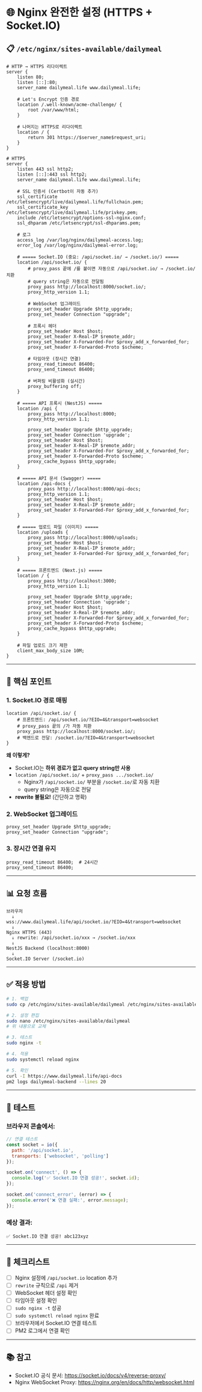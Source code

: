 # 🌐 Nginx 완전한 설정 (HTTPS + Socket.IO)

## 📋 `/etc/nginx/sites-available/dailymeal`

```nginx
# HTTP → HTTPS 리다이렉트
server {
    listen 80;
    listen [::]:80;
    server_name dailymeal.life www.dailymeal.life;
    
    # Let's Encrypt 인증 경로
    location /.well-known/acme-challenge/ {
        root /var/www/html;
    }
    
    # 나머지는 HTTPS로 리다이렉트
    location / {
        return 301 https://$server_name$request_uri;
    }
}

# HTTPS
server {
    listen 443 ssl http2;
    listen [::]:443 ssl http2;
    server_name dailymeal.life www.dailymeal.life;
    
    # SSL 인증서 (Certbot이 자동 추가)
    ssl_certificate /etc/letsencrypt/live/dailymeal.life/fullchain.pem;
    ssl_certificate_key /etc/letsencrypt/live/dailymeal.life/privkey.pem;
    include /etc/letsencrypt/options-ssl-nginx.conf;
    ssl_dhparam /etc/letsencrypt/ssl-dhparams.pem;
    
    # 로그
    access_log /var/log/nginx/dailymeal-access.log;
    error_log /var/log/nginx/dailymeal-error.log;
    
    # ===== Socket.IO (중요: /api/socket.io/ → /socket.io/) =====
    location /api/socket.io/ {
        # proxy_pass 끝에 /를 붙이면 자동으로 /api/socket.io/ → /socket.io/ 치환
        # query string은 자동으로 전달됨
        proxy_pass http://localhost:8000/socket.io/;
        proxy_http_version 1.1;
        
        # WebSocket 업그레이드
        proxy_set_header Upgrade $http_upgrade;
        proxy_set_header Connection "upgrade";
        
        # 프록시 헤더
        proxy_set_header Host $host;
        proxy_set_header X-Real-IP $remote_addr;
        proxy_set_header X-Forwarded-For $proxy_add_x_forwarded_for;
        proxy_set_header X-Forwarded-Proto $scheme;
        
        # 타임아웃 (장시간 연결)
        proxy_read_timeout 86400;
        proxy_send_timeout 86400;
        
        # 버퍼링 비활성화 (실시간)
        proxy_buffering off;
    }
    
    # ===== API 프록시 (NestJS) =====
    location /api {
        proxy_pass http://localhost:8000;
        proxy_http_version 1.1;
        
        proxy_set_header Upgrade $http_upgrade;
        proxy_set_header Connection 'upgrade';
        proxy_set_header Host $host;
        proxy_set_header X-Real-IP $remote_addr;
        proxy_set_header X-Forwarded-For $proxy_add_x_forwarded_for;
        proxy_set_header X-Forwarded-Proto $scheme;
        proxy_cache_bypass $http_upgrade;
    }
    
    # ===== API 문서 (Swagger) =====
    location /api-docs {
        proxy_pass http://localhost:8000/api-docs;
        proxy_http_version 1.1;
        proxy_set_header Host $host;
        proxy_set_header X-Real-IP $remote_addr;
        proxy_set_header X-Forwarded-For $proxy_add_x_forwarded_for;
    }
    
    # ===== 업로드 파일 (이미지) =====
    location /uploads {
        proxy_pass http://localhost:8000/uploads;
        proxy_set_header Host $host;
        proxy_set_header X-Real-IP $remote_addr;
        proxy_set_header X-Forwarded-For $proxy_add_x_forwarded_for;
    }
    
    # ===== 프론트엔드 (Next.js) =====
    location / {
        proxy_pass http://localhost:3000;
        proxy_http_version 1.1;
        
        proxy_set_header Upgrade $http_upgrade;
        proxy_set_header Connection 'upgrade';
        proxy_set_header Host $host;
        proxy_set_header X-Real-IP $remote_addr;
        proxy_set_header X-Forwarded-For $proxy_add_x_forwarded_for;
        proxy_set_header X-Forwarded-Proto $scheme;
        proxy_cache_bypass $http_upgrade;
    }
    
    # 파일 업로드 크기 제한
    client_max_body_size 10M;
}
```

---

## 🔑 핵심 포인트

### 1. Socket.IO 경로 매핑
```nginx
location /api/socket.io/ {
    # 프론트엔드: /api/socket.io/?EIO=4&transport=websocket
    # proxy_pass 끝의 /가 자동 치환
    proxy_pass http://localhost:8000/socket.io/;
    # 백엔드로 전달: /socket.io/?EIO=4&transport=websocket
}
```

**왜 이렇게?**
- Socket.IO는 **하위 경로가 없고 query string만 사용**
- `location /api/socket.io/` + `proxy_pass .../socket.io/`
  - Nginx가 `/api/socket.io/` 부분을 `/socket.io/`로 자동 치환
  - query string은 자동으로 전달
- **rewrite 불필요!** (간단하고 명확)

### 2. WebSocket 업그레이드
```nginx
proxy_set_header Upgrade $http_upgrade;
proxy_set_header Connection "upgrade";
```

### 3. 장시간 연결 유지
```nginx
proxy_read_timeout 86400;  # 24시간
proxy_send_timeout 86400;
```

---

## 📊 요청 흐름

```
브라우저
  ↓
wss://www.dailymeal.life/api/socket.io/?EIO=4&transport=websocket
  ↓
Nginx HTTPS (443)
  ↓ rewrite: /api/socket.io/xxx → /socket.io/xxx
  ↓
NestJS Backend (localhost:8000)
  ↓
Socket.IO Server (/socket.io)
```

---

## ✅ 적용 방법

```bash
# 1. 백업
sudo cp /etc/nginx/sites-available/dailymeal /etc/nginx/sites-available/dailymeal.backup-$(date +%Y%m%d-%H%M%S)

# 2. 설정 편집
sudo nano /etc/nginx/sites-available/dailymeal
# 위 내용으로 교체

# 3. 테스트
sudo nginx -t

# 4. 적용
sudo systemctl reload nginx

# 5. 확인
curl -I https://www.dailymeal.life/api-docs
pm2 logs dailymeal-backend --lines 20
```

---

## 🧪 테스트

### 브라우저 콘솔에서:
```javascript
// 연결 테스트
const socket = io({
  path: '/api/socket.io',
  transports: ['websocket', 'polling']
});

socket.on('connect', () => {
  console.log('✅ Socket.IO 연결 성공!', socket.id);
});

socket.on('connect_error', (error) => {
  console.error('❌ 연결 실패:', error.message);
});
```

### 예상 결과:
```
✅ Socket.IO 연결 성공! abc123xyz
```

---

## 🎯 체크리스트

- [ ] Nginx 설정에 `/api/socket.io` location 추가
- [ ] `rewrite` 규칙으로 `/api` 제거
- [ ] WebSocket 헤더 설정 확인
- [ ] 타임아웃 설정 확인
- [ ] `sudo nginx -t` 성공
- [ ] `sudo systemctl reload nginx` 완료
- [ ] 브라우저에서 Socket.IO 연결 테스트
- [ ] PM2 로그에서 연결 확인

---

## 📚 참고

- Socket.IO 공식 문서: https://socket.io/docs/v4/reverse-proxy/
- Nginx WebSocket Proxy: https://nginx.org/en/docs/http/websocket.html
